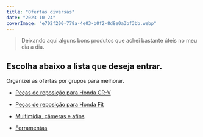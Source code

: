 ```yaml
---
title: "Ofertas diversas"
date: "2023-10-24"
coverImage: "e702f200-779a-4e03-b0f2-8d8e0a3bf3bb.webp"
---
```


> Deixando aqui alguns bons produtos que achei bastante úteis no meu dia a dia.  

## Escolha abaixo a lista que deseja entrar.

Organizei as ofertas por grupos para melhorar.

- [Peças de reposição para Honda CR-V](https://garagemdomadeira.com/achados-aliexpress-cr-v/)

- [Peças de reposição para Honda Fit](https://garagemdomadeira.com/achados-aliexpress-honda-fit/)

- [Multimídia, câmeras e afins](https://garagemdomadeira.com/achados-do-aliexpress-multimidias-cameras-e-afins/)

- [Ferramentas](https://garagemdomadeira.com/achados-do-aliexpress-ferramentas/)
